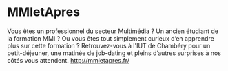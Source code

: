# MMIetApres
Vous êtes un professionnel du secteur Multimédia ? Un ancien étudiant de la formation MMI ? Ou vous êtes tout simplement curieux d’en apprendre plus sur cette formation ? Retrouvez-vous à l'IUT de Chambéry pour un petit-déjeuner, une matinée de job-dating et pleins d’autres surprises à nos côtés vous attendent.
http://mmietapres.fr/
